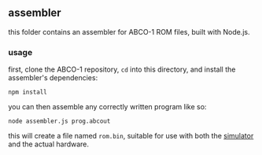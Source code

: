 ## assembler
this folder contains an assembler for ABCO-1 ROM files, built with Node.js.

### usage
first, clone the ABCO-1 repository, `cd` into this directory, and install the assembler's dependencies:

```
npm install
```

you can then assemble any correctly written program like so:

```
node assembler.js prog.abcout
```

this will create a file named `rom.bin`, suitable for use with both the [simulator](https://github.com/sporeball/ABCO-1/tree/master/simulator) and the actual hardware.
